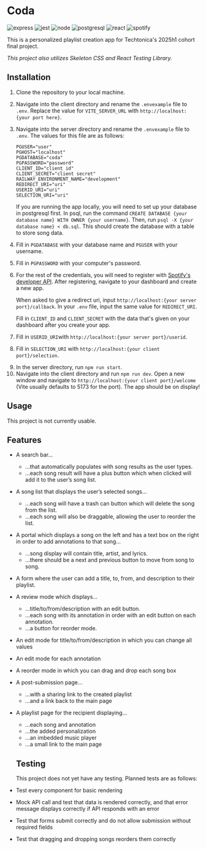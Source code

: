 # Coda

![express](https://img.shields.io/badge/Express%20js-000000?style=for-the-badge&logo=express&logoColor=white) ![jest](https://img.shields.io/badge/Jest-C21325?style=for-the-badge&logo=jest&logoColor=white) ![node](https://img.shields.io/badge/Node%20js-339933?style=for-the-badge&logo=nodedotjs&logoColor=white) ![postgresql](https://img.shields.io/badge/PostgreSQL-green?style=for-the-badge) ![react](https://img.shields.io/badge/React-20232A?style=for-the-badge&logo=react&logoColor=61DAFB) ![spotify](https://img.shields.io/badge/Spotify-1ED760?&style=for-the-badge&logo=spotify&logoColor=white)

This is a personalized playlist creation app for Techtonica's 2025h1 cohort final project.

_This project also utilizes Skeleton CSS and React Testing Library._

## Installation

1. Clone the repository to your local machine.
2. Navigate into the client directory and rename the `.envexample` file to `.env`. Replace the value for `VITE_SERVER_URL` with `http://localhost:{your port here}`.
3. Navigate into the server directory and rename the `.envexample` file to `.env`. The values for this file are as follows:

   ```
   PGUSER="user"
   PGHOST="localhost"
   PGDATABASE="coda"
   PGPASSWORD="password"
   CLIENT_ID="client id"
   CLIENT_SECRET="client secret"
   RAILWAY_ENVIRONMENT_NAME="development"
   REDIRECT_URI="uri"
   USERID_URI="uri"
   SELECTION_URI="uri"
   ```

   If you are running the app locally, you will need to set up your database in postgresql first. In psql, run the command `CREATE DATABASE {your database name} WITH OWNER {your username}`. Then, run `psql -X {your database name} < db.sql`. This should create the database with a table to store song data.

4. Fill in `PGDATABASE` with your database name and `PGUSER` with your username.
5. Fill in `PGPASSWORD` with your computer's password.
6. For the rest of the credentials, you will need to register with [Spotify's developer API](https://developer.spotify.com). After registering, navigate to your dashboard and create a new app.

   When asked to give a redirect uri, input `http://localhost:{your server port}/callback`. In your `.env` file, input the same value for `REDIRECT_URI`.

   Fill in `CLIENT_ID` and `CLIENT_SECRET` with the data that's given on your dashboard after you create your app.

7. Fill in `USERID_URI`with `http://localhost:{your server port}/userid`.
8. Fill in `SELECTION_URI` with `http://localhost:{your client port}/selection`.
<!-- to do: refactor code so it uses server url and client url -->
9. In the server directory, run `npm run start`.
10. Navigate into the client directory and run `npm run dev`. Open a new window and navigate to `http://localhost:{your client port}/welcome` (Vite usually defaults to 5173 for the port). The app should be on display!

## Usage

This project is not currently usable.

## Features

- A search bar...
  - ...that automatically populates with song results as the user types.
  - ...each song result will have a plus button which when clicked will add it to the user’s song list.
- A song list that displays the user’s selected songs...
  - ...each song will have a trash can button which will delete the song from the list.
  - ...each song will also be draggable, allowing the user to reorder the list.
- A portal which displays a song on the left and has a text box on the right in order to add annotations to that song...
  - ...song display will contain title, artist, and lyrics.
  - ...there should be a next and previous button to move from song to song.
- A form where the user can add a title, to, from, and description to their playlist.
- A review mode which displays...
  - ...title/to/from/description with an edit button.
  - ...each song with its annotation in order with an edit button on each annotation.
  - ...a button for reorder mode.
- An edit mode for title/to/from/description in which you can change all values
- An edit mode for each annotation
- A reorder mode in which you can drag and drop each song box
- A post-submission page...
  - ...with a sharing link to the created playlist
  - ...and a link back to the main page
- A playlist page for the recipient displaying...

  - ...each song and annotation
  - ...the added personalization
  - ...an imbedded music player
  - ...a small link to the main page

  ## Testing

  This project does not yet have any testing. Planned tests are as follows:

- Test every component for basic rendering
- Mock API call and test that data is rendered correctly, and that error message displays correctly if API responds with an error
- Test that forms submit correctly and do not allow submission without required fields
- Test that dragging and dropping songs reorders them correctly

